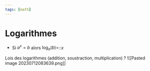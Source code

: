 ```yaml
---
tags: [math] 
---
```


# Logarithmes
- Si $a^{x}=b$ alors $\log_{a}(b)=$::$x$
<!--SR:!2023-10-06,33,290-->

Lois des logarithmes (addition, soustraction, multiplication)
?
![[Pasted image 20230712083639.png]]
<!--SR:!2024-02-11,129,310-->